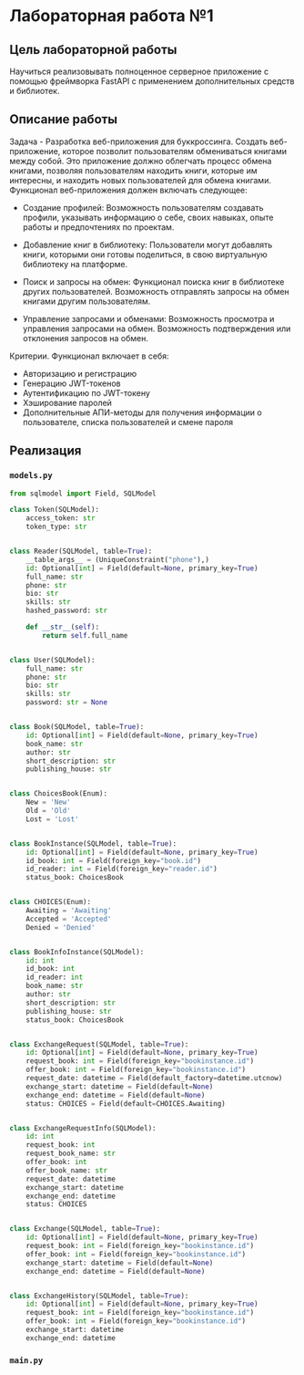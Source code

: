# Лабораторная работа №1

## Цель лабораторной работы

Научиться реализовывать полноценное серверное приложение с помощью фреймворка FastAPI с применением дополнительных средств и библиотек.

## Описание работы

Задача - Разработка веб-приложения для буккроссинга. Создать веб-приложение, которое позволит пользователям обмениваться книгами между собой. Это приложение должно облегчать процесс обмена книгами, позволяя пользователям находить книги, которые им интересны, и находить новых пользователей для обмена книгами. Функционал веб-приложения должен включать следующее:

* Создание профилей: Возможность пользователям создавать профили, указывать информацию о себе, своих навыках, опыте работы и предпочтениях по проектам.

* Добавление книг в библиотеку: Пользователи могут добавлять книги, которыми они готовы поделиться, в свою виртуальную библиотеку на платформе.

* Поиск и запросы на обмен: Функционал поиска книг в библиотеке других пользователей. Возможность отправлять запросы на обмен книгами другим пользователям.

* Управление запросами и обменами: Возможность просмотра и управления запросами на обмен. Возможность подтверждения или отклонения запросов на обмен.


Критерии. Функционал включает в себя:
* Авторизацию и регистрацию
* Генерацию JWT-токенов
* Аутентификацию по JWT-токену
* Хэширование паролей
* Дополнительные АПИ-методы для получения информации о пользователе, списка пользователей и смене пароля


## Реализация

### `models.py`
```python
from sqlmodel import Field, SQLModel

class Token(SQLModel):
    access_token: str
    token_type: str


class Reader(SQLModel, table=True):
    __table_args__ = (UniqueConstraint("phone"),)
    id: Optional[int] = Field(default=None, primary_key=True)
    full_name: str
    phone: str
    bio: str
    skills: str
    hashed_password: str

    def __str__(self):
        return self.full_name


class User(SQLModel):
    full_name: str
    phone: str
    bio: str
    skills: str
    password: str = None


class Book(SQLModel, table=True):
    id: Optional[int] = Field(default=None, primary_key=True)
    book_name: str
    author: str
    short_description: str
    publishing_house: str


class ChoicesBook(Enum):
    New = 'New'
    Old = 'Old'
    Lost = 'Lost'


class BookInstance(SQLModel, table=True):
    id: Optional[int] = Field(default=None, primary_key=True)
    id_book: int = Field(foreign_key="book.id")
    id_reader: int = Field(foreign_key="reader.id")
    status_book: ChoicesBook


class CHOICES(Enum):
    Awaiting = 'Awaiting'
    Accepted = 'Accepted'
    Denied = 'Denied'


class BookInfoInstance(SQLModel):
    id: int
    id_book: int
    id_reader: int
    book_name: str
    author: str
    short_description: str
    publishing_house: str
    status_book: ChoicesBook


class ExchangeRequest(SQLModel, table=True):
    id: Optional[int] = Field(default=None, primary_key=True)
    request_book: int = Field(foreign_key="bookinstance.id")
    offer_book: int = Field(foreign_key="bookinstance.id")
    request_date: datetime = Field(default_factory=datetime.utcnow)
    exchange_start: datetime = Field(default=None)
    exchange_end: datetime = Field(default=None)
    status: CHOICES = Field(default=CHOICES.Awaiting)


class ExchangeRequestInfo(SQLModel):
    id: int
    request_book: int
    request_book_name: str
    offer_book: int
    offer_book_name: str
    request_date: datetime
    exchange_start: datetime
    exchange_end: datetime
    status: CHOICES


class Exchange(SQLModel, table=True):
    id: Optional[int] = Field(default=None, primary_key=True)
    request_book: int = Field(foreign_key="bookinstance.id")
    offer_book: int = Field(foreign_key="bookinstance.id")
    exchange_start: datetime = Field(default=None)
    exchange_end: datetime = Field(default=None)


class ExchangeHistory(SQLModel, table=True):
    id: Optional[int] = Field(default=None, primary_key=True)
    request_book: int = Field(foreign_key="bookinstance.id")
    offer_book: int = Field(foreign_key="bookinstance.id")
    exchange_start: datetime
    exchange_end: datetime
```


### `main.py`
```python

```
